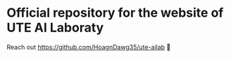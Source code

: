 # Official repository for the website of UTE AI Laboraty

Reach out https://github.com/HoagnDawg35/ute-ailab 🚀
